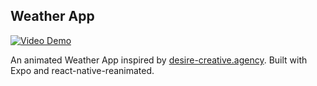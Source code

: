 ## Weather App

[![Video Demo](https://s9.gifyu.com/images/SUddb.gif)](https://gifyu.com/image/SUddb)

An animated Weather App inspired by [desire-creative.agency](https://dribbble.com/shots/20675054-Mobile-Weather-app). Built with Expo and react-native-reanimated.